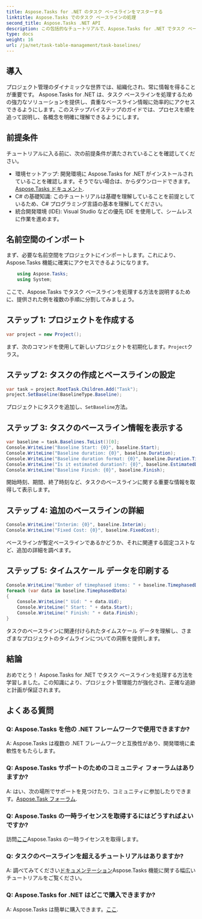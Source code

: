```yaml
---
title: Aspose.Tasks for .NET のタスク ベースラインをマスターする
linktitle: Aspose.Tasks でのタスク ベースラインの処理
second_title: Aspose.Tasks .NET API
description: この包括的なチュートリアルで、Aspose.Tasks for .NET でタスク ベースラインを処理する方法を学びましょう。今すぐプロジェクト管理スキルを向上させましょう。
type: docs
weight: 16
url: /ja/net/task-table-management/task-baselines/
---
```

## 導入
プロジェクト管理のダイナミックな世界では、組織化され、常に情報を得ることが重要です。 Aspose.Tasks for .NET は、タスク ベースラインを処理するための強力なソリューションを提供し、貴重なベースライン情報に効率的にアクセスできるようにします。このステップバイステップのガイドでは、プロセスを順を追って説明し、各概念を明確に理解できるようにします。
## 前提条件
チュートリアルに入る前に、次の前提条件が満たされていることを確認してください。
- 環境セットアップ: 開発環境に Aspose.Tasks for .NET がインストールされていることを確認します。そうでない場合は、からダウンロードできます。[Aspose.Tasks ドキュメント](https://reference.aspose.com/tasks/net/).
- C# の基礎知識: このチュートリアルは基礎を理解していることを前提としているため、C# プログラミング言語の基本を理解してください。
- 統合開発環境 (IDE): Visual Studio などの優先 IDE を使用して、シームレスに作業を進めます。
## 名前空間のインポート
まず、必要な名前空間をプロジェクトにインポートします。これにより、Aspose.Tasks 機能に確実にアクセスできるようになります。
```csharp
    using Aspose.Tasks;
    using System;
```
ここで、Aspose.Tasks でタスク ベースラインを処理する方法を説明するために、提供された例を複数の手順に分割してみましょう。
## ステップ 1: プロジェクトを作成する
```csharp
var project = new Project();
```
まず、次のコマンドを使用して新しいプロジェクトを初期化します。`Project`クラス。
## ステップ 2: タスクの作成とベースラインの設定
```csharp
var task = project.RootTask.Children.Add("Task");
project.SetBaseline(BaselineType.Baseline);
```
プロジェクトにタスクを追加し、`SetBaseline`方法。
## ステップ 3: タスクのベースライン情報を表示する
```csharp
var baseline = task.Baselines.ToList()[0];
Console.WriteLine("Baseline Start: {0}", baseline.Start);
Console.WriteLine("Baseline duration: {0}", baseline.Duration);
Console.WriteLine("Baseline duration format: {0}", baseline.Duration.TimeUnit);
Console.WriteLine("Is it estimated duration?: {0}", baseline.EstimatedDuration);
Console.WriteLine("Baseline Finish: {0}", baseline.Finish);
```
開始時刻、期間、終了時刻など、タスクのベースラインに関する重要な情報を取得して表示します。
## ステップ 4: 追加のベースラインの詳細
```csharp
Console.WriteLine("Interim: {0}", baseline.Interim);
Console.WriteLine("Fixed Cost: {0}", baseline.FixedCost);
```
ベースラインが暫定ベースラインであるかどうか、それに関連する固定コストなど、追加の詳細を調べます。
## ステップ 5: タイムスケール データを印刷する
```csharp
Console.WriteLine("Number of timephased items: " + baseline.TimephasedData.Count);
foreach (var data in baseline.TimephasedData)
{
    Console.WriteLine(" Uid: " + data.Uid);
    Console.WriteLine(" Start: " + data.Start);
    Console.WriteLine(" Finish: " + data.Finish);
}
```
タスクのベースラインに関連付けられたタイムスケール データを理解し、さまざまなプロジェクトのタイムラインについての洞察を提供します。
## 結論
おめでとう！ Aspose.Tasks for .NET でタスク ベースラインを処理する方法を学習しました。この知識により、プロジェクト管理能力が強化され、正確な追跡と計画が保証されます。
## よくある質問
### Q: Aspose.Tasks を他の .NET フレームワークで使用できますか?
A: Aspose.Tasks は複数の .NET フレームワークと互換性があり、開発環境に柔軟性をもたらします。
### Q: Aspose.Tasks サポートのためのコミュニティ フォーラムはありますか?
 A: はい、次の場所でサポートを見つけたり、コミュニティに参加したりできます。[Aspose.Task フォーラム](https://forum.aspose.com/c/tasks/15).
### Q: Aspose.Tasks の一時ライセンスを取得するにはどうすればよいですか?
訪問[ここ](https://purchase.aspose.com/temporary-license/)Aspose.Tasks の一時ライセンスを取得します。
### Q: タスクのベースラインを超えるチュートリアルはありますか?
 A: 調べてみてください[ドキュメンテーション](https://reference.aspose.com/tasks/net/)Aspose.Tasks 機能に関する幅広いチュートリアルをご覧ください。
### Q: Aspose.Tasks for .NET はどこで購入できますか?
 A: Aspose.Tasks は簡単に購入できます。[ここ](https://purchase.aspose.com/buy).